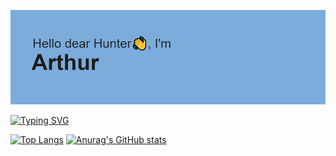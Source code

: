 ![.](/header.png)

[![Typing SVG](https://readme-typing-svg.demolab.com?font=Fira+Code&pause=1000&width=435&lines=Main+stack+-+PHP+Laravel+%2B+Vue+JS;Year+exp+as+a+development+manager;FULL+STACK+DEVELOPER)](https://git.io/typing-svg)

[![Top Langs](https://github-readme-stats.vercel.app/api/top-langs/?username=ArturKhasa)](https://github.com/anuraghazra/github-readme-stats) [![Anurag's GitHub stats](https://github-readme-stats.vercel.app/api?username=ArturKhasa)](https://github.com/anuraghazra/github-readme-stats)
